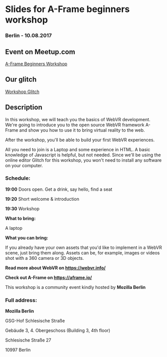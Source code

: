 # Slides for A-Frame beginners workshop
### Berlin - 10.08.2017

## Event on Meetup.com
<a href="https://www.meetup.com/WebXR-Berlin/events/242057709/" target="_blank">A-Frame Beginners Workshop</a>

## Our glitch
<a href="https://berlin-aframe-workshop.glitch.me/" target="_blank">Workshop Glitch</a>

## Description
In this workshop, we will teach you the basics of WebVR development.
We're going to introduce you to the open source WebVR framework A-Frame and show you how to use it to bring virtual reality to the web.

After the workshop, you'll be able to build your first WebVR experiences.  

All you need to join is a Laptop and some experience in HTML. A basic knowledge of Javascript is helpful, but not needed.
Since we'll be using the online editor Glitch for this workshop, you won't need to install any software on your computer.


### Schedule:
**19:00** Doors open. Get a drink, say hello, find a seat

**19:20** Short welcome & introduction

**19:30** Workshop


**What to bring:**

A laptop


**What you can bring:**

If you already have your own assets that you'd like to implement in a WebVR scene, just bring them along. Assets can be, for example,  images or videos shot with a 360 camera or 3D objects.


**Read more about WebVR on https://webvr.info/**

**Check out A-Frame on https://aframe.io/**


This workshop is a community event kindly hosted by
**Mozilla Berlin**

### Full address:
**Mozilla Berlin**

GSG-Hof Schlesische Straße

Gebäude 3, 4. Obergeschoss (Building 3, 4th floor)

Schlesische Straße 27

10997 Berlin
